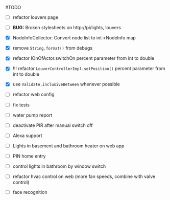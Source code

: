 #TODO
* [ ] refactor louvers page
* [ ] **BUG:** Broken stylesheets on http://pi/lights, louvers
* [x] NodeInfoCollector: Convert node list to int->NodeInfo map
* [x] remove `String.format()` from debugs
* [x] refactor IOnOfActor.switchOn percent parameter from int to double
* [x] !!! refactor `LouverControllerImpl.setPosition()` percent parameter from int to double
* [x] use `Validate.inclusiveBetween` whenever possible
* [ ] refactor web config
* [ ] fix tests
* [ ] water pump report
* [ ] deactivate PIR after manual switch off
* [ ] Alexa support
* [ ] Lights in basement and bathroom heater on web app
* [ ] PIN home entry
* [ ] control lights in bathroom by window switch
* [ ] refactor hvac control on web (more fan speeds, combine with valve control)
* [ ] face recognition

